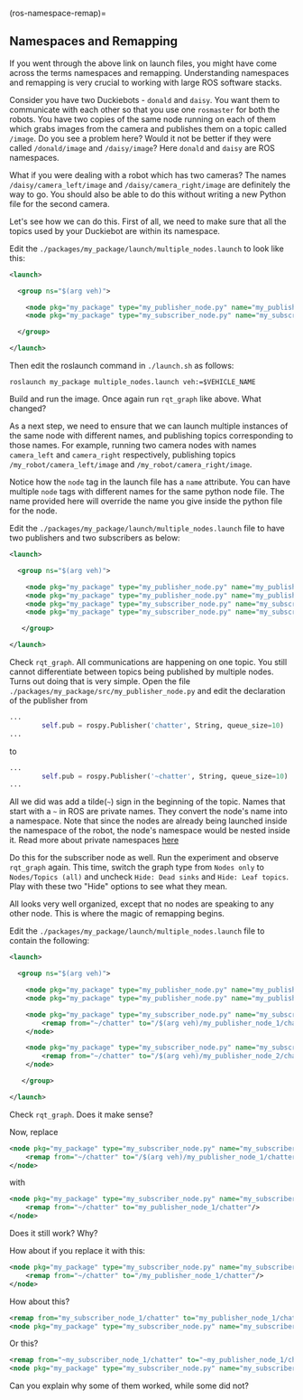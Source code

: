(ros-namespace-remap)=
## Namespaces and Remapping

If you went through the above link on launch files, you might have come across the terms namespaces and remapping. Understanding namespaces and remapping is very crucial to working with large ROS software stacks.


Consider you have two Duckiebots - `donald` and `daisy`. You want them to communicate with each other so that you use
one `rosmaster` for both the robots. You have two copies of the same node running on each of them which grabs images from the camera and publishes them on a topic called `/image`. Do you see a problem here? Would it not be better if they were called `/donald/image` and `/daisy/image`? Here `donald` and `daisy` are ROS namespaces.


What if you were dealing with a robot which has two cameras? The names `/daisy/camera_left/image` and `/daisy/camera_right/image` are definitely the way to go. You should also be able to do this without writing a new Python file for the second camera.

Let's see how we can do this. First of all, we need to make sure that all the topics used by your Duckiebot are within its namespace.

Edit the `./packages/my_package/launch/multiple_nodes.launch` to look like this:

```xml
<launch>

  <group ns="$(arg veh)">  

    <node pkg="my_package" type="my_publisher_node.py" name="my_publisher_node" output="screen"/>
    <node pkg="my_package" type="my_subscriber_node.py" name="my_subscriber_node"  output="screen"/>

  </group>

</launch>
```

Then edit the roslaunch command in `./launch.sh` as follows:

    roslaunch my_package multiple_nodes.launch veh:=$VEHICLE_NAME

Build and run the image. Once again run `rqt_graph` like above. What changed?

As a next step, we need to ensure that we can launch multiple instances of the same node with different names, and publishing topics corresponding to those names. For example, running two camera nodes with names `camera_left` and `camera_right` respectively, publishing topics `/my_robot/camera_left/image` and `/my_robot/camera_right/image`.

Notice how the `node` tag in the launch file has a `name` attribute. You can have multiple `node` tags with different names for the same python node file. The name provided here will override the name you give inside the python file for the node.

Edit the `./packages/my_package/launch/multiple_nodes.launch` file to have two publishers and two subscribers as below:

```xml
<launch>

  <group ns="$(arg veh)">  

    <node pkg="my_package" type="my_publisher_node.py" name="my_publisher_node_1" output="screen"/>
    <node pkg="my_package" type="my_publisher_node.py" name="my_publisher_node_2" output="screen"/>
    <node pkg="my_package" type="my_subscriber_node.py" name="my_subscriber_node_1"  output="screen"/>
    <node pkg="my_package" type="my_subscriber_node.py" name="my_subscriber_node_2"  output="screen"/>

   </group>

</launch>
```

Check `rqt_graph`. All communications are happening on one topic. You still cannot differentiate between topics being published by multiple nodes. Turns out doing that is very simple. Open the file `./packages/my_package/src/my_publisher_node.py` and edit the declaration of the publisher from

```python
...
        self.pub = rospy.Publisher('chatter', String, queue_size=10)
...
```

to

```python
...
        self.pub = rospy.Publisher('~chatter', String, queue_size=10)
...
```

All we did was add a tilde(`~`) sign in the beginning of the topic. Names that start with a `~` in ROS are private names. They convert the node's name into a namespace. Note that since the nodes are already being launched inside the namespace of the robot, the node's namespace would be nested inside it. Read more about private namespaces [here](http://wiki.ros.org/Names)

Do this for the subscriber node as well. Run the experiment and observe `rqt_graph` again. This time, switch the
graph type from `Nodes only` to `Nodes/Topics (all)` and uncheck `Hide: Dead sinks` and `Hide: Leaf topics`. Play with these two "Hide" options to see what they mean.

All looks very well organized, except that no nodes are speaking to any other node. This is where the magic of remapping begins.

Edit the `./packages/my_package/launch/multiple_nodes.launch` file to contain the following:

```xml
<launch>

  <group ns="$(arg veh)">  

    <node pkg="my_package" type="my_publisher_node.py" name="my_publisher_node_1" output="screen"/>
    <node pkg="my_package" type="my_publisher_node.py" name="my_publisher_node_2" output="screen"/>

    <node pkg="my_package" type="my_subscriber_node.py" name="my_subscriber_node_1"  output="screen">
        <remap from="~/chatter" to="/$(arg veh)/my_publisher_node_1/chatter"/>
    </node>

    <node pkg="my_package" type="my_subscriber_node.py" name="my_subscriber_node_2"  output="screen">
        <remap from="~/chatter" to="/$(arg veh)/my_publisher_node_2/chatter"/>
    </node>

   </group>

</launch>
```

Check `rqt_graph`. Does it make sense?

Now, replace

```xml
<node pkg="my_package" type="my_subscriber_node.py" name="my_subscriber_node_1"  output="screen">
    <remap from="~/chatter" to="/$(arg veh)/my_publisher_node_1/chatter"/>
</node>
```

with

```xml
<node pkg="my_package" type="my_subscriber_node.py" name="my_subscriber_node_1"  output="screen">
    <remap from="~/chatter" to="my_publisher_node_1/chatter"/>
</node>
```

Does it still work? Why?

How about if you replace it with this:

```xml
<node pkg="my_package" type="my_subscriber_node.py" name="my_subscriber_node_1"  output="screen">
    <remap from="~/chatter" to="/my_publisher_node_1/chatter"/>
</node>
```

How about this?

```xml
<remap from="my_subscriber_node_1/chatter" to="my_publisher_node_1/chatter"/>
<node pkg="my_package" type="my_subscriber_node.py" name="my_subscriber_node_1"  output="screen"/>
```

Or this?

```xml
<remap from="~my_subscriber_node_1/chatter" to="~my_publisher_node_1/chatter"/>
<node pkg="my_package" type="my_subscriber_node.py" name="my_subscriber_node_1"  output="screen"/>
```

Can you explain why some of them worked, while some did not?
